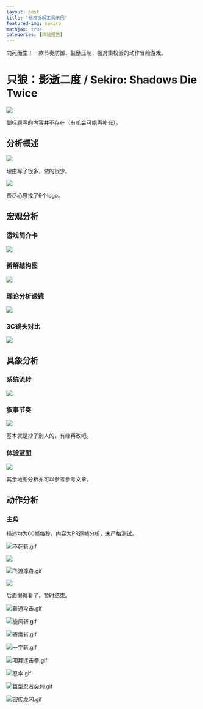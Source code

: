 ```yaml
---
layout: post
title: "标准拆解工具示例"
featured-img: sekiro
mathjax: true
categories: [体验报告]
---
```


向死而生！一款节奏防御、鼓励压制、强对策校验的动作冒险游戏。

<!--more-->

# 只狼：影逝二度 / Sekiro: Shadows Die Twice


![](/assets/img/gameplay/sekiro/1.jpg)

副标题写的内容并不存在（有机会可能再补充）。


## 分析概述

![](/assets/img/gameplay/sekiro/2.jpg)

理由写了很多，做的很少。

![](/assets/img/gameplay/sekiro/3.jpg)

费尽心思找了6个logo。


## 宏观分析


### 游戏简介卡
![](/assets/img/gameplay/sekiro/4.jpg)


### 拆解结构图
![](/assets/img/gameplay/sekiro/5.jpg)


### 理论分析透镜
![](/assets/img/gameplay/sekiro/6.jpg)


### 3C镜头对比
![](/assets/img/gameplay/sekiro/7.jpg)


## 具象分析


### 系统流转
![](/assets/img/gameplay/sekiro/8.jpg)


### 叙事节奏
![](/assets/img/gameplay/sekiro/9.jpg)

基本就是抄了别人的，有缘再改吧。


### 体验蓝图
![](/assets/img/gameplay/sekiro/10.jpg)

其余地图分析亦可以参考参考文章。


## 动作分析


### 主角

描述均为60帧每秒，内容为PR逐帧分析，未严格测试。


![不死斩.gif](https://i.imgur.com/EVR0LtW.gif)

![](/assets/img/gameplay/sekiro/11.jpg)

![飞渡浮舟.gif](https://i.imgur.com/NJ0rtq7.gif)

![](/assets/img/gameplay/sekiro/12.jpg)


后面懒得看了，暂时结束。

![普通攻击.gif](https://i.imgur.com/vb6WBHg.gif)

<!-- + 10帧进入蓄力前戳pose
+ 10帧抬手到最高，再3帧后砍下
+ 10帧攻击
+ …… -->

![旋风斩.gif](https://i.imgur.com/ci5Aqo5.gif)


![寄鹰斩.gif](https://i.imgur.com/WjsQ4rz.gif)

![一字斩.gif](https://i.imgur.com/s5c6nFu.gif)

![叩拜连击拳.gif](https://i.imgur.com/Y1XAmqb.gif)

![忍伞.gif](https://i.imgur.com/KyMfBnE.gif)

![巨型忍者突刺.gif](https://i.imgur.com/nZhOjSY.gif)

![密传龙闪.gif](https://i.imgur.com/VL1GocN.gif)


<!-- <style>video {
    width: 100%;
    margin: 20 0;
}</style>

<video controls>
  <source src="/assets/img/gameplay/sekiro/不死斩.mp4" type="video/mp4">
</video> -->


